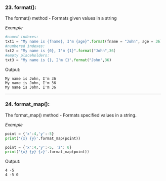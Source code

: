 ### 23. format():
The format() method - Formats given values in a string

*Example*
```python
#named indexes:
txt1 = "My name is {fname}, I'm {age}".format(fname = "John", age = 36)
#numbered indexes:
txt2 = "My name is {0}, I'm {1}".format("John",36)
#empty placeholders:
txt3 = "My name is {}, I'm {}".format("John",36)
```

Output:
```markup
My name is John, I'm 36
My name is John, I'm 36
My name is John, I'm 36
```
___
### 24. format_map():
The format_map() method - Formats specified values in a string.

*Example*
```python
point = {'x':4,'y':-5}
print('{x} {y}'.format_map(point))

point = {'x':4,'y':-5, 'z': 0}
print('{x} {y} {z}'.format_map(point))
```

Output:
```
4 -5
4 -5 0
```